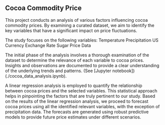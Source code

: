 ## Cocoa Commodity Price

This project conducts an analysis of various factors influencing cocoa commodity prices. By examining a curated dataset, we aim to identify the key variables that have a significant impact on price fluctuations.

The study focuses on the following variables:
 Temperature
 Precipitation
 US Currency Exchange Rate
 Sugar Price Data

The initial phase of the analysis involves a thorough examination of the dataset to determine the relevance of each variable to cocoa prices. Insights and observations are documented to provide a clear understanding of the underlying trends and patterns. (See  [Jupyter notebook])(./cocoa_data_analysis.ipynb).

A linear regression analysis is employed to quantify the relationship between cocoa prices and the selected variables. This statistical approach helps in pinpointing the factors that are truly pertinent to our study.
Based on the results of the linear regression analysis, we proceed to forecast cocoa prices using all the identified relevant variables, with the exception of precipitation data. The forecasts are generated using robust predictive models to provide future price estimates under different scenarios.
